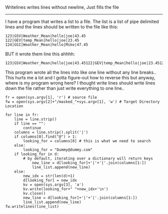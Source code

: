 Writelines writes lines without newline, Just fills the file

----

I have a program that writes a list to a file. 
The list is a list of pipe delimited lines and the lines should be written to the file like this:

    123|GSV|Weather_Mean|hello|joe|43.45
    122|GEV|temp_Mean|hello|joe|23.45
    124|GSI|Weather_Mean|hello|Mike|47.45

BUT it wrote them line this ahhhh:

    123|GSV|Weather_Mean|hello|joe|43.45122|GEV|temp_Mean|hello|joe|23.45124|GSI|Weather_Mean|hello|Mike|47.45

This program wrote all the lines into like one line without any line breaks.. This hurts me a lot and I gotta figure-out how to reverse this but anyway, where is my program wrong here? I thought write lines should write lines down the file rather than just write everything to one line..

    fr = open(sys.argv[1], 'r') # source file
    fw = open(sys.argv[2]+"/masked_"+sys.argv[1], 'w') # Target Directory Location
    
    for line in fr:
        line = line.strip()
        if line == "":
            continue
        columns = line.strip().split('|')
        if columns[0].find("@") > 1:
            looking_for = columns[0] # this is what we need to search
        else:
            looking_for = "Dummy@dummy.com"
        if looking_for in d:
            # by default, iterating over a dictionary will return keys
                new_line = d[looking_for]+'|'+'|'.join(columns[1:])
                line_list.append(new_line)
        else:
            new_idx = str(len(d)+1)
            d[looking_for] = new_idx
            kv = open(sys.argv[3], 'a')
            kv.write(looking_for+" "+new_idx+'\n')
            kv.close()
            new_line = d[looking_for]+'|'+'|'.join(columns[1:])
            line_list.append(new_line)
    fw.writelines(line_list)